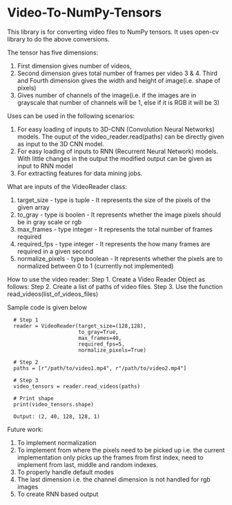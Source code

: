 # Video-To-NumPy-Tensors

This library is for converting video files to NumPy tensors. It uses open-cv library to do the above conversions.

The tensor has five dimensions: 
1. First dimension gives number of videos, 
2. Second dimension gives total number of frames per video
3 & 4. Third and Fourth dimension gives the width and height of image(i.e. shape of pixels)
5. Gives number of channels of the image(i.e. if the images are in grayscale that number of channels will be 1, else if it is RGB it will be 3)

Uses can be used in the following scenarios:
1. For easy loading of inputs to 3D-CNN (Convolution Neural Networks) models. The ouput of the video_reader.read(paths) can be directly given as input to the 3D CNN model.
2. For easy loading of inputs to RNN (Recurrent Neural Network) models. With little changes in the output the modified output can be given as input to RNN model
3. For extracting features for data mining jobs.

What are inputs of the VideoReader class:
1. target_size - type is tuple - It represents the size of the pixels of the given array
2. to_gray - type is boolen - It represents whether the image pixels should be in gray scale or rgb
3. max_frames - type integer - It represents the total number of frames required
4. required_fps - type integer - It represents the how many frames are required in a given second
5. normalize_pixels - type boolean - It represents whether the pixels are to normalized between 0 to 1 (currently not implemented)

How to use the video reader:
Step 1. Create a Video Reader Object as follows:
Step 2. Create a list of paths of video files.
Step 3. Use the function read_videos(list_of_videos_files)

Sample code is given below
```
  # Step 1
  reader = VideoReader(target_size=(128,128),
                       to_gray=True,
                       max_frames=40,
                       required_fps=5,
                       normalize_pixels=True)
                       
  # Step 2
  paths = [r"/path/to/video1.mp4", r"/path/to/video2.mp4"]
  
  # Step 3
  video_tensors = reader.read_videos(paths)
  
  # Print shape
  print(video_tensors.shape)
  
  Output: (2, 40, 128, 128, 1)

```

Future work:
1. To implement normalization
2. To implement from where the pixels need to be picked up i.e. the current implementation only picks up the frames from first index, need to implement from last, middle and random indexes.
3. To properly handle default modes
4. The last dimension i.e. the channel dimension is not handled for rgb images
5. To create RNN based output
